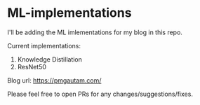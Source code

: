 # ML-implementations
I'll be adding the ML imlementations for my blog in this repo.

Current implementations:
1. Knowledge Distillation
2. ResNet50

Blog url: https://pmgautam.com/

Please feel free to open PRs for any changes/suggestions/fixes.
